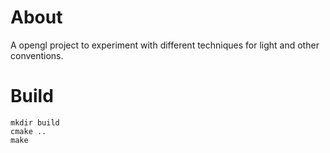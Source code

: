 # About
A opengl project to experiment with different techniques for light and other conventions.

# Build
```
mkdir build
cmake ..
make
```
